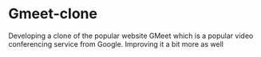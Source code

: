 # Gmeet-clone
 Developing a clone of the popular website GMeet which is a popular video conferencing service from Google. Improving it a bit more as well 
